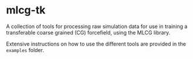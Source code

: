 # mlcg-tk
A collection of tools for processing raw simulation data for use in training a transferable coarse grained (CG) forcefield, using the MLCG library.

Extensive instructions on how to use the different tools are provided in the `examples` folder.
